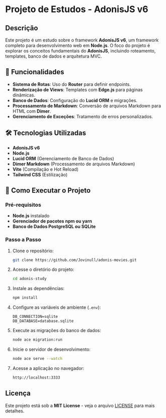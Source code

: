 # Projeto de Estudos - AdonisJS v6

## Descrição
Este projeto é um estudo sobre o framework **AdonisJS v6**, um framework completo para desenvolvimento web em **Node.js**. O foco do projeto é explorar os conceitos fundamentais do **AdonisJS**, incluindo roteamento, templates, banco de dados e arquitetura MVC.

## 🚀 Funcionalidades
- **Sistema de Rotas**: Uso do **Router** para definir endpoints.
- **Renderização de Views**: Templates com **Edge.js** para páginas dinâmicas.
- **Banco de Dados**: Configuração do **Lucid ORM** e migrações.
- **Processamento de Markdown**: Conversão de arquivos Markdown para HTML com **Dimer**.
- **Gerenciamento de Exceções**: Tratamento de erros personalizados.

## 🛠️ Tecnologias Utilizadas
- **AdonisJS v6**
- **Node.js**
- **Lucid ORM** (Gerenciamento de Banco de Dados)
- **Dimer Markdown** (Processamento de arquivos Markdown)
- **Vite** (Compilação e Hot Reload)
- **Tailwind CSS** (Estilização)

## 📌 Como Executar o Projeto

### Pré-requisitos
- **Node.js** instalado
- **Gerenciador de pacotes npm ou yarn**
- **Banco de Dados PostgreSQL ou SQLite**

### Passo a Passo
1. Clone o repositório:
   ```sh
   git clone https://github.com/Jovinull/adonis-movies.git
   ```
2. Acesse o diretório do projeto:
   ```sh
   cd adonis-study
   ```
3. Instale as dependências:
   ```sh
   npm install
   ```
4. Configure as variáveis de ambiente (`.env`):
   ```env
   DB_CONNECTION=sqlite
   DB_DATABASE=database.sqlite
   ```
5. Execute as migrações do banco de dados:
   ```sh
   node ace migration:run
   ```
6. Inicie o servidor de desenvolvimento:
   ```sh
   node ace serve --watch
   ```
7. Acesse a aplicação no navegador:
   ```sh
   http://localhost:3333
   ```

## Licença
Este projeto está sob a **MIT License** - veja o arquivo [LICENSE](LICENSE) para mais detalhes.

